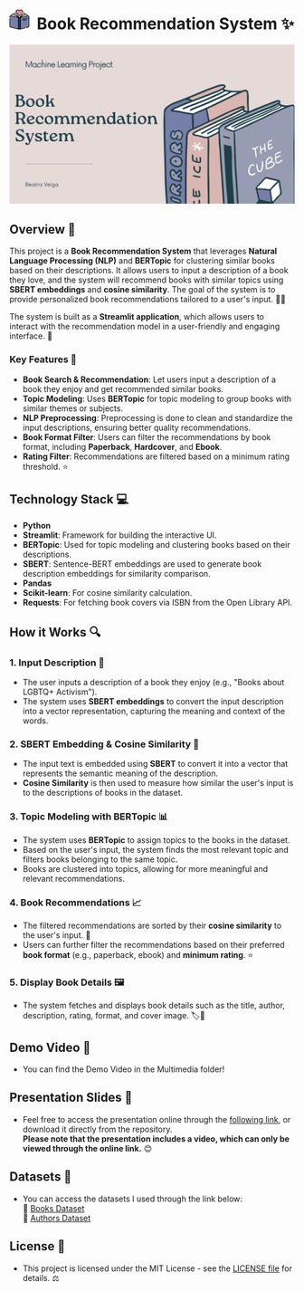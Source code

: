 # <img src="Streamlit\icons\FAVICON.png" alt="drawing" width="35"/>&nbsp; **Book Recommendation System** ✨


<img src="Multimedia\presentation.png" alt="drawing" width="1000"/>




## **Overview** 🌟

This project is a **Book Recommendation System** that leverages **Natural Language Processing (NLP)** and **BERTopic** for clustering similar books based on their descriptions. It allows users to input a description of a book they love, and the system will recommend books with similar topics using **SBERT embeddings** and **cosine similarity**. The goal of the system is to provide personalized book recommendations tailored to a user's input. 📖💡

The system is built as a **Streamlit application**, which allows users to interact with the recommendation model in a user-friendly and engaging interface. 🎉

### **Key Features** 🔑
- **Book Search & Recommendation**: Let users input a description of a book they enjoy and get recommended similar books. 
- **Topic Modeling**: Uses **BERTopic** for topic modeling to group books with similar themes or subjects. 
- **NLP Preprocessing**: Preprocessing is done to clean and standardize the input descriptions, ensuring better quality recommendations. 
- **Book Format Filter**: Users can filter the recommendations by book format, including **Paperback**, **Hardcover**, and **Ebook**. 
- **Rating Filter**: Recommendations are filtered based on a minimum rating threshold. ⭐

## **Technology Stack** 💻

- **Python** 
- **Streamlit**: Framework for building the interactive UI. 
- **BERTopic**: Used for topic modeling and clustering books based on their descriptions. 
- **SBERT**: Sentence-BERT embeddings are used to generate book description embeddings for similarity comparison. 
- **Pandas**
- **Scikit-learn**: For cosine similarity calculation. 
- **Requests**: For fetching book covers via ISBN from the Open Library API. 

## **How it Works** 🔍

### **1. Input Description** 📝
- The user inputs a description of a book they enjoy (e.g., "Books about LGBTQ+ Activism"). 
- The system uses **SBERT embeddings** to convert the input description into a vector representation, capturing the meaning and context of the words. 

### **2. SBERT Embedding & Cosine Similarity** 🤖
- The input text is embedded using **SBERT** to convert it into a vector that represents the semantic meaning of the description.
- **Cosine Similarity** is then used to measure how similar the user's input is to the descriptions of books in the dataset. 

### **3. Topic Modeling with BERTopic** 📊
- The system uses **BERTopic** to assign topics to the books in the dataset.
- Based on the user's input, the system finds the most relevant topic and filters books belonging to the same topic. 
- Books are clustered into topics, allowing for more meaningful and relevant recommendations.

### **4. Book Recommendations** 📈
- The filtered recommendations are sorted by their **cosine similarity** to the user's input. 📖
- Users can further filter the recommendations based on their preferred **book format** (e.g., paperback, ebook) and **minimum rating**. ⭐
  
### **5. Display Book Details** 🖼️
- The system fetches and displays book details such as the title, author, description, rating, format, and cover image. 🏷️📸
  
## **Demo Video** 🎥

- You can find the Demo Video in the Multimedia folder!

## **Presentation Slides** 📸

- Feel free to access the presentation online through the [following link](https://www.canva.com/design/DAGggpgv-MA/Jm_z_7i8kwG8evZV4jZUjw/view?utm_content=DAGggpgv-MA&utm_campaign=designshare&utm_medium=link2&utm_source=uniquelinks&utlId=h50b13c1749), or download it directly from the repository. <br>
**Please note that the presentation includes a video, which can only be viewed through the online link.** 😊

## **Datasets** 📂
- You can access the datasets I used through the link below: <br>
🔗 [Books Dataset](https://cseweb.ucsd.edu/~jmcauley/datasets/goodreads.html#datasets:~:text=goodreads_books_history_biography.json.gz) <br>
🔗 [Authors Dataset](https://cseweb.ucsd.edu/~jmcauley/datasets/goodreads.html#datasets:~:text=Detailed%20information%20of%20authors%3A%20goodreads_book_authors.json.gz)

## **License** 📄
- This project is licensed under the MIT License - see the [LICENSE file](https://github.com/BeatrizAVeiga/book_recommendation_system/blob/main/LICENSE) for details. ⚖️